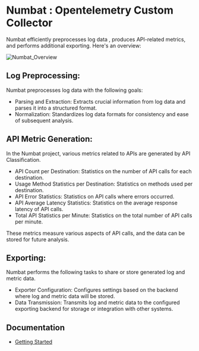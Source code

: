 # Numbat : Opentelemetry Custom Collector

Numbat efficiently preprocesses log data , produces API-related metrics, and performs additional exporting. Here's an overview:

![Numbat_Overview](https://github.com/csb0710/otel-custom-collector/assets/56204009/11352e52-1c3d-4e96-aafb-c9b2bb137164)

## Log Preprocessing:
Numbat preprocesses log data with the following goals:

- Parsing and Extraction: Extracts crucial information from log data and parses it into a structured format.
- Normalization: Standardizes log data formats for consistency and ease of subsequent analysis.


## API Metric Generation:
In the Numbat project, various metrics related to APIs are generated by API Classification.

- API Count per Destination: Statistics on the number of API calls for each destination.
- Usage Method Statistics per Destination: Statistics on methods used per destination.
- API Error Statistics: Statistics on API calls where errors occurred.
- API Average Latency Statistics: Statistics on the average response latency of API calls.
- Total API Statistics per Minute: Statistics on the total number of API calls per minute.

These metrics measure various aspects of API calls, and the data can be stored for future analysis.


## Exporting:
Numbat performs the following tasks to share or store generated log and metric data.

- Exporter Configuration: Configures settings based on the backend where log and metric data will be stored.
- Data Transmission: Transmits log and metric data to the configured exporting backend for storage or integration with other systems.

## Documentation
- [Getting Started](docs/Getting_Stared.md)
